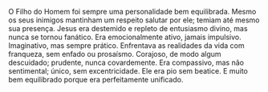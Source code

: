 ﻿O Filho do Homem foi sempre uma personalidade bem equilibrada. Mesmo os seus inimigos mantinham um respeito salutar por ele; temiam até mesmo sua presença. Jesus era destemido e repleto de entusiasmo divino, mas nunca se tornou fanático. Era emocionalmente ativo, jamais impulsivo. Imaginativo, mas sempre prático. Enfrentava as realidades da vida com franqueza, sem enfado ou prosaísmo. Corajoso, de modo algum descuidado; prudente, nunca covardemente. Era compassivo, mas não sentimental; único, sem excentricidade. Ele era pio sem beatice. E muito bem equilibrado porque era perfeitamente unificado.